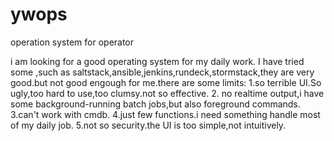# ywops
operation system for operator

i am looking for a good operating system for my daily work. I have tried some ,such as saltstack,ansible,jenkins,rundeck,stormstack,they are 
very good.but not good engough for me.there are some limits:
1.so terrible UI.So ugly,too hard to use,too clumsy.not so effective.
2. no realtime output,i have some background-running batch jobs,but also foreground commands.
3.can't work with cmdb.
4.just few functions.i need something handle most of my daily job.
5.not so security.the UI is too simple,not intuitively.
